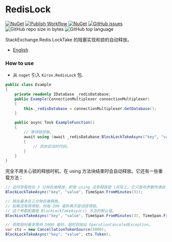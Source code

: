 # RedisLock
[![NuGet](https://img.shields.io/nuget/v/Kirov.RedisLock.svg?style=flat-square&logo=nuget)](https://www.nuget.org/packages/Kirov.RedisLock)
[![Publish Workflow](https://github.com/kirov-opensource/RedisLock/actions/workflows/publish.yml/badge.svg)](https://github.com/kirov-opensource/RedisLock/actions/workflows/publish.yml)
[![NuGet](https://img.shields.io/nuget/dt/Kirov.RedisLock?logo=nuget&style=flat-square)](https://www.nuget.org/packages/Kirov.RedisLock)
[![GitHub issues](https://img.shields.io/github/issues/kirov-opensource/RedisLock.svg?style=flat-square&logo=github)](https://github.com/kirov-opensource/RedisLock/issues)
![GitHub repo size in bytes](https://img.shields.io/github/repo-size/kirov-opensource/RedisLock.svg?style=flat-square&logo=github)
![GitHub top language](https://img.shields.io/github/languages/top/kirov-opensource/RedisLock.svg?style=flat-square&logo=github)

StackExchange.Redis LockTake 的阻塞实现和锁的自动释放。

* [English](./README.md)

### How to use
* 从 `nuget` 引入 `Kirov.RedisLock` 包.

```csharp
public class Example
{
    private readonly IDatabase _redisDatabase;
    public Example(ConnectionMultiplexer connectionMultiplexer)
    {
        this._redisDatabase = connectionMultiplexer.GetDatabase();
    }

    public async Task ExampleFunction()
    {
        // 等待锁获取。
        await using (await _redisDatabase.BlockLockTakeAsync("key", "value"))
        {
            // 同步区间的代码。
        }
    }
}
```
完全不用关心锁的释放时机，在 using 方法块结束时会自动释放。它还有一些重载方法：
```csharp
// 这将导致锁在 3 分钟后被释放，即使 using 没有释放锁 (实际上，它只是将参数传递给 IDatabase.LockTakeAsync(expiry))。
BlockLockTakeAsync("key", "value", TimeSpan.FromMinutes(3));

// 锁在最多在三分钟后被释放。
// 如果没有获得锁，则每 200 毫秒再次尝试获得锁。
// 这个参数配置是 BlockLockTakeAsync() 方法的默认值。
BlockLockTakeAsync("key", "value", TimeSpan.FromMinutes(3), TimeSpan.FromMilliseconds(200));

// 获取锁时最多等待 5000 毫秒，超时则抛出 OperationCanceledException。
var cts = new CancellationTokenSource(5000);
BlockLockTakeAsync("key", "value", cts.Token);

```